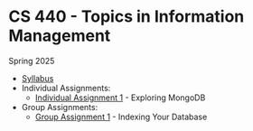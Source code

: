# CS 440 - Topics in Information Management

Spring 2025

* [Syllabus](SYLLABUS.md)
* Individual Assignments:
  * [Individual Assignment 1](I_ASSIGN1.md) - Exploring MongoDB
* Group Assignments:
  * [Group Assignment 1](G_ASSIGN1.md) - Indexing Your Database
